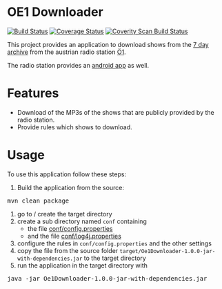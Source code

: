 # OE1 Downloader

[![Build Status](https://app.travis-ci.com/phvogt/Oe1Downloader.svg?branch=master)](https://app.travis-ci.com/phvogt/Oe1Downloader)
[![Coverage Status](https://coveralls.io/repos/github/phvogt/Oe1Downloader/badge.svg?branch=master)](https://coveralls.io/github/phvogt/Oe1Downloader?branch=master)
[![Coverity Scan Build Status](https://img.shields.io/coverity/scan/6414.svg)](https://scan.coverity.com/projects/phvogt-oe1downloader)

This project provides an application to download shows from the [7 day archive](https://oe1.orf.at/player/) from the austrian radio station [Ö1](https://oe1.orf.at).

The radio station provides an [android app](https://play.google.com/store/apps/details?id=com.nousguide.oe1&hl=en) as well.

# Features

* Download of the MP3s of the shows that are publicly provided by the radio station.
* Provide rules which shows to download.

# Usage

To use this application follow these steps:

1. Build the application from the source:
<pre>
mvn clean package
</pre>
1. go to / create the target directory
1. create a sub directory named `conf` containing
    * the file [conf/config.properties](conf/config.properties)
    * and the file [conf/log4j.properties](conf/log4j.properties)
1. configure the rules in `conf/config.properties` and the other settings
1. copy the file from the source folder `target/Oe1Downloader-1.0.0-jar-with-dependencies.jar` to the target 
directory
1. run the application in the target directory with
<pre>
java -jar Oe1Downloader-1.0.0-jar-with-dependencies.jar
</pre>

